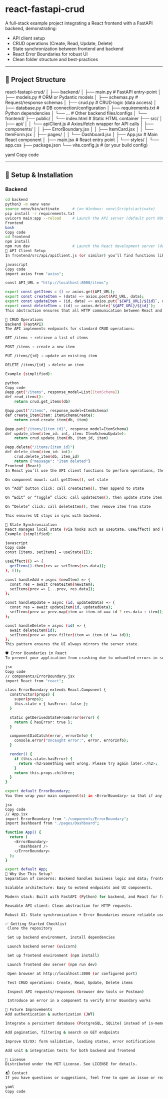 # react-fastapi-crud

A full-stack example project integrating a React frontend with a FastAPI backend, demonstrating:

- API client setup  
- CRUD operations (Create, Read, Update, Delete)  
- State synchronization between frontend and backend  
- React Error Boundaries for robust UI  
- Clean folder structure and best-practices  

---

## 📁 Project Structure

react-fastapi-crud/
│
├── backend/
│ ├── main.py # FastAPI entry-point
│ ├── models.py # ORM or Pydantic models
│ ├── schemas.py # Request/response schemas
│ ├── crud.py # CRUD‐logic (data access)
│ ├── database.py # DB connection/configuration
│ ├── requirements.txt # Python dependencies
│ └── … # Other backend files/configs
│
└── frontend/
├── public/
│ └── index.html # Static HTML container
├── src/
│ ├── api/
│ │ └── apiClient.js # Axios/fetch wrapper for API calls
│ ├── components/
│ │ ├── ErrorBoundary.jsx
│ │ ├── ItemCard.jsx
│ │ └── ItemForm.jsx
│ ├── pages/
│ │ └── Dashboard.jsx
│ ├── App.jsx # Main React component
│ ├── main.jsx # React entry point
│ └── styles/
│ └── app.css
├── package.json
└── vite.config.js # (or your build config)

yaml
Copy code

---

## 🧰 Setup & Installation

### Backend
```bash
cd backend
python3 -m venv venv
source venv/bin/activate      # (on Windows: venv\Scripts\activate)
pip install -r requirements.txt
uvicorn main:app --reload     # Launch the API server (default port 8000)
Frontend
bash
Copy code
cd frontend
npm install
npm run dev                   # Launch the React development server (default port 3000)
🔌 API Client Setup
In frontend/src/api/apiClient.js (or similar) you’ll find functions like:

javascript
Copy code
import axios from "axios";

const API_URL = "http://localhost:8000/items";

export const getItems = () => axios.get(API_URL);
export const createItem = (data) => axios.post(API_URL, data);
export const updateItem = (id, data) => axios.put(`${API_URL}/${id}`, data);
export const deleteItem = (id) => axios.delete(`${API_URL}/${id}`);
This abstraction ensures that all HTTP communication between React and FastAPI is centralized and easy to manage.

🧮 CRUD Operations
Backend (FastAPI)
The API implements endpoints for standard CRUD operations:

GET /items → retrieve a list of items

POST /items → create a new item

PUT /items/{id} → update an existing item

DELETE /items/{id} → delete an item

Example (simplified):

python
Copy code
@app.get("/items", response_model=List[ItemSchema])
def read_items():
    return crud.get_items(db)

@app.post("/items", response_model=ItemSchema)
def create_item(item: ItemSchemaCreate):
    return crud.create_item(db, item)

@app.put("/items/{item_id}", response_model=ItemSchema)
def update_item(item_id: int, item: ItemSchemaUpdate):
    return crud.update_item(db, item_id, item)

@app.delete("/items/{item_id}")
def delete_item(item_id: int):
    crud.delete_item(db, item_id)
    return {"message": "Item deleted"}
Frontend (React)
In React you’ll use the API client functions to perform operations, then update local state accordingly. Example flows:

On component mount: call getItems(), set state

On “Add” button click: call createItem(), then append to state

On “Edit” or “Toggle” click: call updateItem(), then update state item

On “Delete” click: call deleteItem(), then remove item from state

This ensures UI stays in sync with backend.

🔄 State Synchronization
React manages local state (via hooks such as useState, useEffect) and keeps it synced with backend data.
Example (simplified):

javascript
Copy code
const [items, setItems] = useState([]);

useEffect(() => {
  getItems().then(res => setItems(res.data));
}, []);

const handleAdd = async (newItem) => {
  const res = await createItem(newItem);
  setItems(prev => [...prev, res.data]);
};

const handleUpdate = async (id, updatedData) => {
  const res = await updateItem(id, updatedData);
  setItems(prev => prev.map(item => item.id === id ? res.data : item));
};

const handleDelete = async (id) => {
  await deleteItem(id);
  setItems(prev => prev.filter(item => item.id !== id));
};
This pattern ensures the UI always mirrors the server state.

🛡 Error Boundaries in React
To prevent your application from crashing due to unhandled errors in sub‐components, use an Error Boundary:

jsx
Copy code
// components/ErrorBoundary.jsx
import React from "react";

class ErrorBoundary extends React.Component {
  constructor(props) {
    super(props);
    this.state = { hasError: false };
  }

  static getDerivedStateFromError(error) {
    return { hasError: true };
  }

  componentDidCatch(error, errorInfo) {
    console.error("Uncaught error:", error, errorInfo);
  }

  render() {
    if (this.state.hasError) {
      return <h2>Something went wrong. Please try again later.</h2>;
    }
    return this.props.children;
  }
}

export default ErrorBoundary;
You then wrap your main component(s) in <ErrorBoundary> so that if any child crashes, the fallback UI is shown instead of the whole app breaking.

jsx
Copy code
// App.jsx
import ErrorBoundary from "./components/ErrorBoundary";
import Dashboard from "./pages/Dashboard";

function App() {
  return (
    <ErrorBoundary>
      <Dashboard />
    </ErrorBoundary>
  );
}

export default App;
📌 Why Use This Setup?
Separation of concerns: Backend handles business logic and data; frontend handles UI and user interactions.

Scalable architecture: Easy to extend endpoints and UI components.

Modern stack: Built with FastAPI (Python) for backend, and React for frontend.

Reusable API client: Clean abstraction for HTTP requests.

Robust UI: State synchronization + Error Boundaries ensure reliable user experience.

✅ Getting Started Checklist
 Clone the repository

 Set up backend environment, install dependencies

 Launch backend server (uvicorn)

 Set up frontend environment (npm install)

 Launch frontend dev server (npm run dev)

 Open browser at http://localhost:3000 (or configured port)

 Test CRUD operations: Create, Read, Update, Delete items

 Inspect API requests/responses (browser dev tools or Postman)

 Introduce an error in a component to verify Error Boundary works

🧭 Future Improvements
Add authentication & authorization (JWT)

Integrate a persistent database (PostgreSQL, SQLite) instead of in-memory/storage

Add pagination, filtering & search on GET endpoints

Improve UI/UX: form validation, loading states, error notifications

Add unit & integration tests for both backend and frontend

📄 License
Distributed under the MIT License. See LICENSE for details.

📬 Contact
If you have questions or suggestions, feel free to open an issue or reach out to the author.

yaml
Copy code
